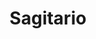 ---
title: "Sagitario"
url: /ciudad-autonoma-de-buenos-aires/sagitario-avenida-angel-gallardo/
shop: pintura
---
